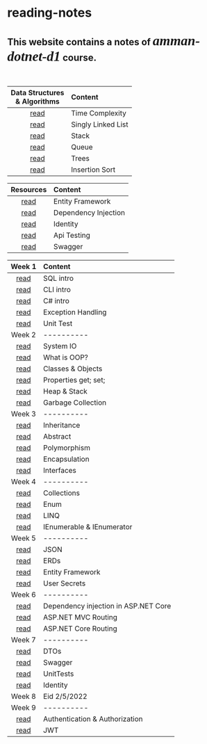 # reading-notes

## This website contains a notes of *<span style="font-family:Papyrus; font-size:1.5em">amman-dotnet-d1</span>* course.

<br>

|Data Structures <br> & Algorithms|Content|
|:-----------: | :-----------    |
|[read](DSA/Complexity.md)|Time Complexity|
|[read](DSA/SinglyLinkedList.md)|Singly Linked List|
|[read](DSA/Stack.md)|Stack|
|[read](DSA/Queue.md)|Queue|
|[read](DSA/Trees.md)|Trees|
|[read](DSA/InsertionSort.md)|Insertion Sort|

|Resources|Content|
|:-----------: | :-----------    |
|[read](Resources/ef-web-app.md)|Entity Framework|
|[read](Resources/di-repository-workshop.md)|Dependency Injection|
|[read](Resources/identity.md)|Identity|
|[read](Resources/api_testing.md)|Api Testing|
|[read](Resources/swagger.md)|Swagger|

|Week 1|Content|
|:----------: | :----------    |
|[read](week1/SQL.md)|SQL intro|
|[read](week1/CLI.md)|CLI intro|
|[read](week1/CSharp.md)|C# intro|
|[read](week1/ExceptionHandling.md)|Exception Handling|
|[read](week1/UnitTest.md)|Unit Test|
|Week 2| ---------- |
|[read](week2/SystemIO.md)|System IO|
|[read](week2/OOP/OOP.md)|What is OOP?|
|[read](week2/OOP/ClassesObjects.md)|Classes & Objects|
|[read](week2/Properties.md)|Properties get; set;|
|[read](week2/HeapStack.md)|Heap & Stack|
|[read](week2/GarbageCollection.md)|Garbage Collection|
|Week 3| ---------- |
|[read](week3/Inheritance.md)|Inheritance|
|[read](week3/Abstract.md)|Abstract|
|[read](week3/Polymorphism.md)|Polymorphism|
|[read](week3/Encapsulation.md)|Encapsulation|
|[read](week3/Interface.md)|Interfaces|
|Week 4| ---------- |
|[read](week4/Collections.md)|Collections|
|[read](week4/Enum.md)|Enum|
|[read](week4/LINQ.md)|LINQ|
|[read](week4/IEnumerableAndIEnumerator.md)|IEnumerable & IEnumerator |
|Week 5| ---------- |
|[read](week5/JSON.md)|JSON|
|[read](week5/ERDs.md)|ERDs|
|[read](week5/EntityFramework.md)|Entity Framework|
|[read](week5/UserSecrets.md)|User Secrets|
|Week 6| ---------- |
|[read](week6/DependencyInjection.md)|Dependency injection in ASP.NET Core|
|[read](week6/ASP.NETMVCRouting.md)|ASP.NET MVC Routing|
|[read](week6/ASP.NETCoreRouting.md)|ASP.NET Core Routing|
|Week 7| ---------- |
|[read](week7/DTOs.md)|DTOs|
|[read](week7/Swagger.md)|Swagger|
|[read](week7/UnitTests.md)|UnitTests|
|[read](week7/Identity.md)|Identity|
|Week 8| Eid 2/5/2022  |
|Week 9| ---------- |
|[read](week9/Authentication.md)|Authentication & Authorization|
|[read](week9/JWT.md)|JWT|
